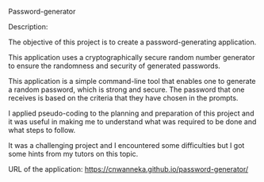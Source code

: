 Password-generator

Description:

The objective of this project is to create a password-generating application.

This application uses a cryptographically secure random number generator to ensure the randomness and security of generated passwords.

This application is a simple command-line tool that enables one to generate a random password, which is strong and secure. The password that one receives is based on the criteria that they have chosen in the prompts.

I applied pseudo-coding to the planning and preparation of this project and it was useful in making me to understand what was required to be done and what steps to follow.

It was a challenging project and I encountered some difficulties but I got some hints from my tutors on this topic.

URL of the application: https://cnwanneka.github.io/password-generator/
